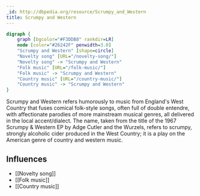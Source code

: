 ```yaml
---
_id: http://dbpedia.org/resource/Scrumpy_and_Western
title: Scrumpy and Western
---
```


```dot
digraph {
	graph [bgcolor="#F3DDB8" rankdir=LR]
	node [color="#26242F" penwidth=3.0]
	"Scrumpy and Western" [shape=circle]
	"Novelty song" [URL="/novelty-song/"]
	"Novelty song" -> "Scrumpy and Western"
	"Folk music" [URL="/folk-music/"]
	"Folk music" -> "Scrumpy and Western"
	"Country music" [URL="/country-music/"]
	"Country music" -> "Scrumpy and Western"
}
```

Scrumpy and Western refers humorously to music from England's West Country that fuses comical folk-style songs, often full of double entendre, with affectionate parodies of more mainstream musical genres, all delivered in the local accent/dialect. The name, taken from the title of the 1967 Scrumpy & Western EP by Adge Cutler and the Wurzels, refers to scrumpy, strongly alcoholic cider produced in the West Country; it is a play on the American genre of country and western music.

## Influences

- [[Novelty song]]
- [[Folk music]]
- [[Country music]]
